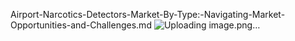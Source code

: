 Airport-Narcotics-Detectors-Market-By-Type:-Navigating-Market-Opportunities-and-Challenges.md
![Uploading image.png…]()
